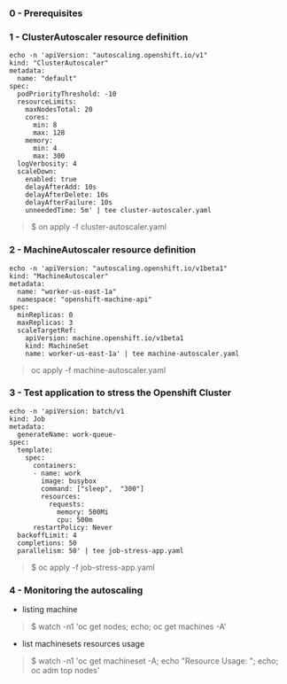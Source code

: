 ### 0 - Prerequisites

### 1 - ClusterAutoscaler resource definition

    echo -n 'apiVersion: "autoscaling.openshift.io/v1"
    kind: "ClusterAutoscaler"
    metadata:
      name: "default"
    spec:
      podPriorityThreshold: -10
      resourceLimits:
        maxNodesTotal: 20
        cores:
          min: 8
          max: 128
        memory:
          min: 4
          max: 300
      logVerbosity: 4
      scaleDown: 
        enabled: true 
        delayAfterAdd: 10s
        delayAfterDelete: 10s 
        delayAfterFailure: 10s 
        unneededTime: 5m' | tee cluster-autoscaler.yaml

> $ on apply -f cluster-autoscaler.yaml
>

### 2 - MachineAutoscaler resource definition

    echo -n 'apiVersion: "autoscaling.openshift.io/v1beta1"
    kind: "MachineAutoscaler"
    metadata:
      name: "worker-us-east-1a" 
      namespace: "openshift-machine-api"
    spec:
      minReplicas: 0
      maxReplicas: 3
      scaleTargetRef:
        apiVersion: machine.openshift.io/v1beta1
        kind: MachineSet
        name: worker-us-east-1a' | tee machine-autoscaler.yaml

  > oc apply -f machine-autoscaler.yaml
  >

### 3 - Test application to stress the Openshift Cluster

    echo -n 'apiVersion: batch/v1
    kind: Job
    metadata:
      generateName: work-queue-
    spec:
      template:
        spec:
          containers:
          - name: work
            image: busybox
            command: ["sleep",  "300"]
            resources:
              requests:
                memory: 500Mi
                cpu: 500m
          restartPolicy: Never
      backoffLimit: 4
      completions: 50
      parallelism: 50' | tee job-stress-app.yaml

   > $ oc apply -f job-stress-app.yaml
   >

### 4 - Monitoring the autoscaling

  - listing machine
  > $ watch -n1 'oc get nodes; echo; oc get machines -A'
  >

  - list machinesets resources usage
  > $ watch -n1 'oc get machineset -A; echo "Resource Usage: "; echo; oc adm top nodes'
  >
